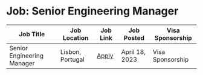 # Job: Senior Engineering Manager

| Job Title | Job Location | Job Link | Job Posted | Visa Sponsorship |
| --- | --- | --- | --- | --- |
| Senior Engineering Manager | Lisbon, Portugal | [Apply](https://jobs.eu.lever.co/vwds/7494dd64-2c89-45d1-bc7e-acec732baaa0) | April 18, 2023 | Visa Sponsorship |
